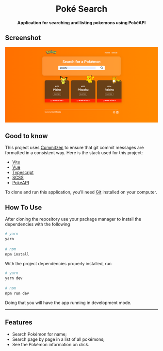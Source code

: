 <h1 align="center"> Poké Search </h1>

<h4 align="center"> Application for searching and listing pokemons using PokéAPI </h4>

## Screenshot

![Screenshot](https://raw.githubusercontent.com/oliveiraD4vi/poke-search/main/public/screenshot.png "Screenshot")

## Good to know

This project uses [Commitzen](https://github.com/commitizen/cz-cli) to ensure that git commit messages are formatted in a consistent way. Here is the stack used for this project:

- [Vite](https://vitejs.dev/)
- [Vue](https://vuejs.org/)
- [Typescript](https://www.typescriptlang.org/)
- [SCSS](https://sass-lang.com/)
- [PokéAPI](https://pokeapi.co/)

To clone and run this application, you'll need [Git](https://git-scm.com) installed on your computer.

## How To Use

After cloning the repository use your package manager to install the dependencies with the following

```bash
# yarn
yarn

# npm
npm install
```
With the project dependencies properly installed, run

```bash
# yarn
yarn dev

# npm
npm run dev
```
Doing that you will have the app running in development mode.

----

## Features

- Search Pokémon for name;
- Search page by page in a list of all pokémons;
- See the Pokémon information on click.
